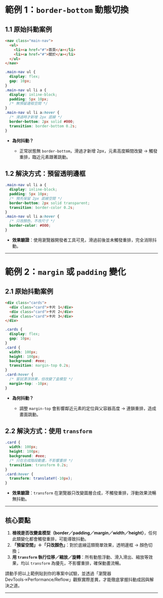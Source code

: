 # 範例 1：`border-bottom` 動態切換

## 1.1 原始抖動案例

```html
<nav class="main-nav">
  <ul>
    <li><a href="#">首頁</a></li>
    <li><a href="#">關於</a></li>
  </ul>
</nav>
```

```css
.main-nav ul {
  display: flex;
  gap: 10px;
}
.main-nav ul li a {
  display: inline-block;
  padding: 5px 10px;
  /* 無預留邊框空間 */
}
.main-nav ul li a:hover {
  /* 滑過時才新增 2px 底線 */
  border-bottom: 2px solid #000;
  transition: border-bottom 0.2s;
}
```

* **為何抖動？**

  * 正常狀態無 `border-bottom`，滑過才新增 2px，元素高度瞬間改變 → 觸發重排，臨近元素跟著跳動。

## 1.2 解決方式：預留透明邊框

```css
.main-nav ul li a {
  display: inline-block;
  padding: 5px 10px;
  /* 預先保留 2px 底線空間 */
  border-bottom: 2px solid transparent;
  transition: border-color 0.2s;
}
.main-nav ul li a:hover {
  /* 只改顏色，不改尺寸 */
  border-color: #000;
}
```

* **效果驗證**：使用瀏覽器開發者工具可見，滑過前後並未觸發重排，完全消除抖動。

---

# 範例 2：`margin` 或 `padding` 變化

## 2.1 原始抖動案例

```html
<div class="cards">
  <div class="card">卡片 1</div>
  <div class="card">卡片 2</div>
  <div class="card">卡片 3</div>
</div>
```

```css
.cards {
  display: flex;
  gap: 10px;
}
.card {
  width: 100px;
  height: 100px;
  background: #eee;
  transition: margin-top 0.2s;
}
.card:hover {
  /* 嘗試漂浮效果，但改變了盒模型 */
  margin-top: -10px;
}
```

* **為何抖動？**

  * 調整 `margin-top` 會影響鄰近元素的定位與父容器高度 → 連鎖重排，造成畫面跳動。

## 2.2 解決方式：使用 `transform`

```css
.card {
  width: 100px;
  height: 100px;
  background: #eee;
  /* 只在合成階段動畫，不影響重排 */
  transition: transform 0.2s;
}
.card:hover {
  transform: translateY(-10px);
}
```

* **效果驗證**：`transform` 在瀏覽器只改變圖層合成，不觸發重排，浮動效果流暢無抖動。

---

## 核心要點

1. **檢視是否改變盒模型（border／padding／margin／width／height）**，任何此類變化都會觸發重排，可能導致抖動。
2. **「預留空間」＋「只改顏色」**：對於底線這類簡單效果，透明邊框 → 顏色切換；
3. **用 `transform` 執行位移／縮放／旋轉**：所有動態浮動、滑入滑出、縮放等效果，均以 `transform` 為優先，不影響重排，確保動畫流暢。

請動手把以上範例貼到你的專案中試驗，並透過「瀏覽器 DevTools→Performance/Reflow」觀察實際差異，才能徹底掌握抖動成因與解決之道。

---